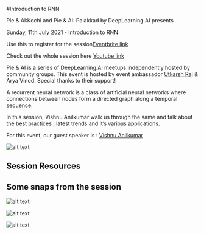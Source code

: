 #Introduction to RNN

Pie & AI:Kochi and Pie & AI: Palakkad by DeepLearning.AI presents 

Sunday, 11th July 2021 - Introduction to RNN


Use this to register for the session[Eventbrite link](https://bit.ly/IntrotoRNN
)

Check out the whole session here [Youtube link]()

Pie & AI is a series of DeepLearning.AI meetups independently hosted by community groups. This event is hosted by event ambassador [Utkarsh Raj](https://voldemortuk.github.io) & Arya Vinod. Special thanks to their support!

A recurrent neural network is a class of artificial neural networks where connections between nodes form a directed graph along a temporal sequence. 

In this session, Vishnu Anilkumar walk us through the same and talk about the best practices , latest trends and it’s various applications.


For this event, our guest speaker is :
[Vishnu Anilkumar]() 

![alt text]()


## Session Resources 



## Some snaps from the session

![alt text]()


![alt text]()


![alt text]()